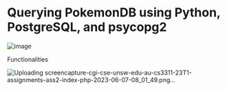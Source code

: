 # Querying PokemonDB using Python, PostgreSQL, and psycopg2
![image](https://github.com/Alex-Burns-GIS/Python-PostgreSQL-psycopg2-on-PokemonDB/assets/129048872/7e187566-78ea-4eaf-b7f9-c60a87bd5404)

Functionalities 

![Uploading screencapture-cgi-cse-unsw-edu-au-cs3311-23T1-assignments-ass2-index-php-2023-06-07-08_01_49.png…]()

